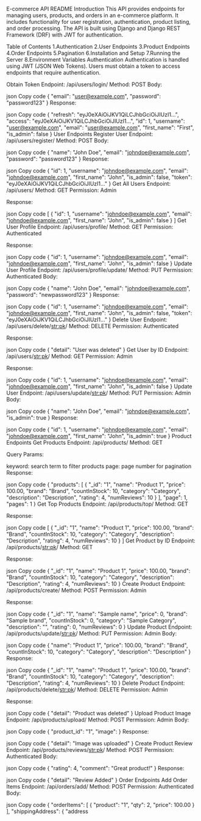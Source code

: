 E-commerce API README
Introduction
This API provides endpoints for managing users, products, and orders in an e-commerce platform. It includes functionality for user registration, authentication, product listing, and order processing. The API is built using Django and Django REST Framework (DRF) with JWT for authentication.

Table of Contents
  1.Authentication
  2.User Endpoints
  3.Product Endpoints
  4.Order Endpoints
  5.Pagination
  6.Installation and Setup
  7.Running the Server
  8.Environment Variables
Authentication
Authentication is handled using JWT (JSON Web Tokens). Users must obtain a token to access endpoints that require authentication.

Obtain Token
Endpoint: /api/users/login/
Method: POST
Body:

json
Copy code
{
    "email": "user@example.com",
    "password": "password123"
}
Response:

json
Copy code
{
    "refresh": "eyJ0eXAiOiJKV1QiLCJhbGciOiJIUzI1...",
    "access": "eyJ0eXAiOiJKV1QiLCJhbGciOiJIUzI1...",
    "id": 1,
    "username": "user@example.com",
    "email": "user@example.com",
    "first_name": "First",
    "is_admin": false
}
User Endpoints
Register User
Endpoint: /api/users/register/
Method: POST
Body:

json
Copy code
{
    "name": "John Doe",
    "email": "johndoe@example.com",
    "password": "password123"
}
Response:

json
Copy code
{
    "id": 1,
    "username": "johndoe@example.com",
    "email": "johndoe@example.com",
    "first_name": "John",
    "is_admin": false,
    "token": "eyJ0eXAiOiJKV1QiLCJhbGciOiJIUzI1..."
}
Get All Users
Endpoint: /api/users/
Method: GET
Permission: Admin

Response:

json
Copy code
[
    {
        "id": 1,
        "username": "johndoe@example.com",
        "email": "johndoe@example.com",
        "first_name": "John",
        "is_admin": false
    }
]
Get User Profile
Endpoint: /api/users/profile/
Method: GET
Permission: Authenticated

Response:

json
Copy code
{
    "id": 1,
    "username": "johndoe@example.com",
    "email": "johndoe@example.com",
    "first_name": "John",
    "is_admin": false
}
Update User Profile
Endpoint: /api/users/profile/update/
Method: PUT
Permission: Authenticated
Body:

json
Copy code
{
    "name": "John Doe",
    "email": "johndoe@example.com",
    "password": "newpassword123"
}
Response:

json
Copy code
{
    "id": 1,
    "username": "johndoe@example.com",
    "email": "johndoe@example.com",
    "first_name": "John",
    "is_admin": false,
    "token": "eyJ0eXAiOiJKV1QiLCJhbGciOiJIUzI1..."
}
Delete User
Endpoint: /api/users/delete/<str:pk>/
Method: DELETE
Permission: Authenticated

Response:

json
Copy code
{
    "detail": "User was deleted"
}
Get User by ID
Endpoint: /api/users/<str:pk>/
Method: GET
Permission: Admin

Response:

json
Copy code
{
    "id": 1,
    "username": "johndoe@example.com",
    "email": "johndoe@example.com",
    "first_name": "John",
    "is_admin": false
}
Update User
Endpoint: /api/users/update/<str:pk>/
Method: PUT
Permission: Admin
Body:

json
Copy code
{
    "name": "John Doe",
    "email": "johndoe@example.com",
    "is_admin": true
}
Response:

json
Copy code
{
    "id": 1,
    "username": "johndoe@example.com",
    "email": "johndoe@example.com",
    "first_name": "John",
    "is_admin": true
}
Product Endpoints
Get Products
Endpoint: /api/products/
Method: GET

Query Params:

keyword: search term to filter products
page: page number for pagination
Response:

json
Copy code
{
    "products": [
        {
            "_id": "1",
            "name": "Product 1",
            "price": 100.00,
            "brand": "Brand",
            "countInStock": 10,
            "category": "Category",
            "description": "Description",
            "rating": 4,
            "numReviews": 10
        }
    ],
    "page": 1,
    "pages": 1
}
Get Top Products
Endpoint: /api/products/top/
Method: GET

Response:

json
Copy code
[
    {
        "_id": "1",
        "name": "Product 1",
        "price": 100.00,
        "brand": "Brand",
        "countInStock": 10,
        "category": "Category",
        "description": "Description",
        "rating": 4,
        "numReviews": 10
    }
]
Get Product by ID
Endpoint: /api/products/<str:pk>/
Method: GET

Response:

json
Copy code
{
    "_id": "1",
    "name": "Product 1",
    "price": 100.00,
    "brand": "Brand",
    "countInStock": 10,
    "category": "Category",
    "description": "Description",
    "rating": 4,
    "numReviews": 10
}
Create Product
Endpoint: /api/products/create/
Method: POST
Permission: Admin

Response:

json
Copy code
{
    "_id": "1",
    "name": "Sample name",
    "price": 0,
    "brand": "Sample brand",
    "countInStock": 0,
    "category": "Sample Category",
    "description": "",
    "rating": 0,
    "numReviews": 0
}
Update Product
Endpoint: /api/products/update/<str:pk>/
Method: PUT
Permission: Admin
Body:

json
Copy code
{
    "name": "Product 1",
    "price": 100.00,
    "brand": "Brand",
    "countInStock": 10,
    "category": "Category",
    "description": "Description"
}
Response:

json
Copy code
{
    "_id": "1",
    "name": "Product 1",
    "price": 100.00,
    "brand": "Brand",
    "countInStock": 10,
    "category": "Category",
    "description": "Description",
    "rating": 4,
    "numReviews": 10
}
Delete Product
Endpoint: /api/products/delete/<str:pk>/
Method: DELETE
Permission: Admin

Response:

json
Copy code
{
    "detail": "Product was deleted"
}
Upload Product Image
Endpoint: /api/products/upload/
Method: POST
Permission: Admin
Body:

json
Copy code
{
    "product_id": "1",
    "image": <file>
}
Response:

json
Copy code
{
    "detail": "Image was uploaded"
}
Create Product Review
Endpoint: /api/products/reviews/<str:pk>/
Method: POST
Permission: Authenticated
Body:

json
Copy code
{
    "rating": 4,
    "comment": "Great product!"
}
Response:

json
Copy code
{
    "detail": "Review Added"
}
Order Endpoints
Add Order Items
Endpoint: /api/orders/add/
Method: POST
Permission: Authenticated
Body:

json
Copy code
{
    "orderItems": [
        {
            "product": "1",
            "qty": 2,
            "price": 100.00
        }
    ],
    "shippingAddress": {
        "address
